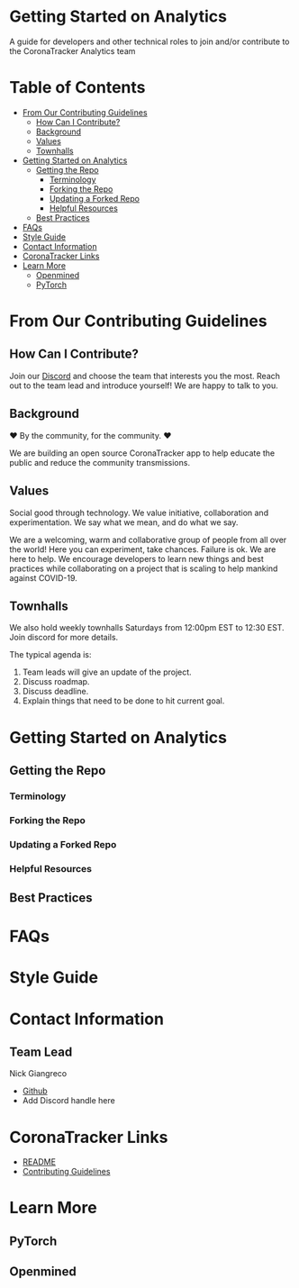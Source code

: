 # Getting Started on Analytics
A guide for developers and other technical roles to join and/or contribute to the CoronaTracker Analytics team 

# Table of Contents

<!-- TOC -->


- [From Our Contributing Guidelines](#from-our-contributing-guidelines)
  - [How Can I Contribute?](#how-can-i-contribute)
  - [Background](#background)
  - [Values](#values)
  - [Townhalls](#townhalls)
- [Getting Started on Analytics](#getting-started-on-analytics)
  - [Getting the Repo](#getting-the-repo)
    - [Terminology](#terminology)
    - [Forking the Repo](#forking-the-repo)
    - [Updating a Forked Repo](#updating-a-forked-repo)
    - [Helpful Resources](#helpful-resources)
  - [Best Practices](#best-practices)
- [FAQs](#faqs)
- [Style Guide](#style-guide)
- [Contact Information](#contact-information)
- [CoronaTracker Links](#coronatrackerp-links)
- [Learn More](#learn-more)
    - [Openmined](#openmined)
    - [PyTorch](#pytorch)

<!-- /TOC -->


# From Our Contributing Guidelines

## How Can I Contribute?

Join our [Discord](https://discord.gg/pPERUuv) and choose the team that interests you the most. Reach out to the team lead and introduce yourself! We are happy to talk to you.


## Background

❤️ By the community, for the community. ❤️

We are building an open source CoronaTracker app to help educate the public and reduce the community transmissions.

## Values

Social good through technology. We value initiative, collaboration and experimentation. We say what we mean, and do what we say.

We are a welcoming, warm and collaborative group of people from all over the world! Here you can experiment, take chances. Failure is ok. We are here to help. We encourage developers to learn new things and best practices while collaborating on a project that is scaling to help mankind against COVID-19.

## Townhalls

We also hold weekly townhalls Saturdays from 12:00pm EST to 12:30 EST. Join discord for more details.

The typical agenda is:  

1) Team leads will give an update of the project.
2) Discuss roadmap.
3) Discuss deadline.
4) Explain things that need to be done to hit current goal.

  
# Getting Started on Analytics
## Getting the Repo
### Terminology
### Forking the Repo
### Updating a Forked Repo
### Helpful Resources
## Best Practices

# FAQs

# Style Guide

# Contact Information
## Team Lead
Nick Giangreco
- [Github](https://github.com/ngiangre)
- Add Discord handle here


# CoronaTracker Links
- [README](https://github.com/COVID-19-electronic-health-system/Corona-tracker/blob/master/README.md) 
- [Contributing Guidelines](https://github.com/COVID-19-electronic-health-system/Corona-tracker/blob/master/CONTRIBUTING.md)

# Learn More
## PyTorch
## Openmined



